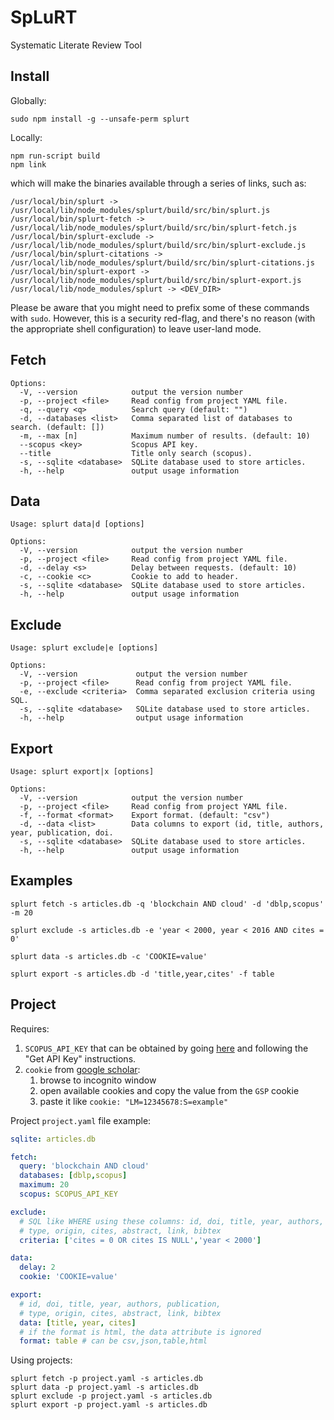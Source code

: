 # SpLuRT

Systematic Literate Review Tool

## Install

Globally:

```
sudo npm install -g --unsafe-perm splurt
```

Locally:

```
npm run-script build 
npm link
```

which will make the binaries available through a series of links, such as:

```
/usr/local/bin/splurt -> /usr/local/lib/node_modules/splurt/build/src/bin/splurt.js
/usr/local/bin/splurt-fetch -> /usr/local/lib/node_modules/splurt/build/src/bin/splurt-fetch.js
/usr/local/bin/splurt-exclude -> /usr/local/lib/node_modules/splurt/build/src/bin/splurt-exclude.js
/usr/local/bin/splurt-citations -> /usr/local/lib/node_modules/splurt/build/src/bin/splurt-citations.js
/usr/local/bin/splurt-export -> /usr/local/lib/node_modules/splurt/build/src/bin/splurt-export.js
/usr/local/lib/node_modules/splurt -> <DEV_DIR>
```

Please be aware that you might need to prefix some of these commands with `sudo`. However, this is a security red-flag, and there's no reason (with the appropriate shell configuration) to leave user-land mode.

## Fetch

```
Options:
  -V, --version            output the version number
  -p, --project <file>     Read config from project YAML file.
  -q, --query <q>          Search query (default: "")
  -d, --databases <list>   Comma separated list of databases to search. (default: [])
  -m, --max [n]            Maximum number of results. (default: 10)
  --scopus <key>           Scopus API key.
  --title                  Title only search (scopus).
  -s, --sqlite <database>  SQLite database used to store articles.
  -h, --help               output usage information
```

## Data

```
Usage: splurt data|d [options]

Options:
  -V, --version            output the version number
  -p, --project <file>     Read config from project YAML file.
  -d, --delay <s>          Delay between requests. (default: 10)
  -c, --cookie <c>         Cookie to add to header.
  -s, --sqlite <database>  SQLite database used to store articles.
  -h, --help               output usage information
```

## Exclude

```
Usage: splurt exclude|e [options]

Options:
  -V, --version             output the version number
  -p, --project <file>      Read config from project YAML file.
  -e, --exclude <criteria>  Comma separated exclusion criteria using SQL.
  -s, --sqlite <database>   SQLite database used to store articles.
  -h, --help                output usage information

```

## Export

```
Usage: splurt export|x [options]

Options:
  -V, --version            output the version number
  -p, --project <file>     Read config from project YAML file.
  -f, --format <format>    Export format. (default: "csv")
  -d, --data <list>        Data columns to export (id, title, authors, year, publication, doi.
  -s, --sqlite <database>  SQLite database used to store articles.
  -h, --help               output usage information
```

## Examples

```
splurt fetch -s articles.db -q 'blockchain AND cloud' -d 'dblp,scopus' -m 20
```

```
splurt exclude -s articles.db -e 'year < 2000, year < 2016 AND cites = 0'
```

```
splurt data -s articles.db -c 'COOKIE=value'
```

```
splurt export -s articles.db -d 'title,year,cites' -f table
```

## Project

Requires:
1. `SCOPUS_API_KEY` that can be obtained by going [here](https://dev.elsevier.com/) and following the "Get API Key" instructions.
2. `cookie` from [google scholar](https://scholar.google.com/):
   1. browse to incognito window
   2. open available cookies and copy the value from the `GSP` cookie
   3. paste it like `cookie: "LM=12345678:S=example"`

Project ```project.yaml``` file example:

```yaml
sqlite: articles.db

fetch:
  query: 'blockchain AND cloud'
  databases: [dblp,scopus]
  maximum: 20
  scopus: SCOPUS_API_KEY

exclude:
  # SQL like WHERE using these columns: id, doi, title, year, authors, publication, 
  # type, origin, cites, abstract, link, bibtex
  criteria: ['cites = 0 OR cites IS NULL','year < 2000']

data:
  delay: 2
  cookie: 'COOKIE=value'

export:
  # id, doi, title, year, authors, publication, 
  # type, origin, cites, abstract, link, bibtex
  data: [title, year, cites]
  # if the format is html, the data attribute is ignored
  format: table # can be csv,json,table,html
```

Using projects:

```
splurt fetch -p project.yaml -s articles.db
splurt data -p project.yaml -s articles.db
splurt exclude -p project.yaml -s articles.db
splurt export -p project.yaml -s articles.db
```
